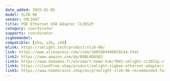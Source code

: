 ```yaml
---
date_added: 2025-02-05
model: SLZB-06
vendor: SMLIGHT
title: POE Ethernet USB Adapter CC2652P
category: coordinator
supports: coordinator
zigbeemodel:
compatible: [zha, z2m, z4d]
mlink: https://smlight.tech/product/slzb-06/
link: https://www.aliexpress.com/item/1005004996029144.html
link2: https://www.amazon.com/dp/B0BL6DQSB3
link3: https://www.domadoo.fr/en/smart-home-hub/7042-smlight-cc2652p-zigbee-30-poe-ethernet-usb-adapter-zigbee2mqtt-and-zha.html
link4: https://cloudfree.shop/product/smlight-zigbee-ethernet-adapter/
link5: https://www.homebrainz.shop/en/p/smlight-slzb-06-recommended-for-zigbee2mqtt
---
```


